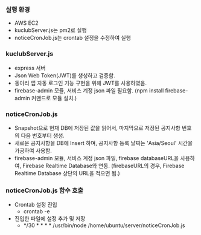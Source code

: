 ### 실행 환경
- AWS EC2
- kuclubServer.js는 pm2로 실행
- noticeCronJob.js는 crontab 설정을 수정하여 실행
  
### kuclubServer.js
- express 서버
- Json Web Token(JWT)를 생성하고 검증함.
- 동아리 앱 자동 로그인 기능 구현을 위해 JWT를 사용하였음.
- firebase-admin 모듈, 서비스 계정 json 파일 필요함.
  (npm install firebase-admin 커맨드로 모듈 설치.)
### noticeCronJob.js
- Snapshot으로 현재 DB에 저장된 값을 읽어서, 마지막으로 저장된 공지사항 번호의 다음 번호부터 생성.
- 새로운 공지사항을 DB에 Insert 하며, 공지사항 등록 날짜는 'Asia/Seoul' 시간을 가공하여 사용함.
- firebase-admin 모듈, 서비스 계정 json 파일, firebase databaseURL을 사용하여, Firebase Realtime Database와 연동.
(firebaseURL의 경우, Firebase Realtime Database 상단의 URL을 적으면 됨.)

### noticeCronJob.js 함수 호출
- Crontab 설정 진입
  - crontab -e
- 진입한 파일에 설정 추가 및 저장
  - */30 * * * * /usr/bin/node /home/ubuntu/server/noticeCronJob.js
